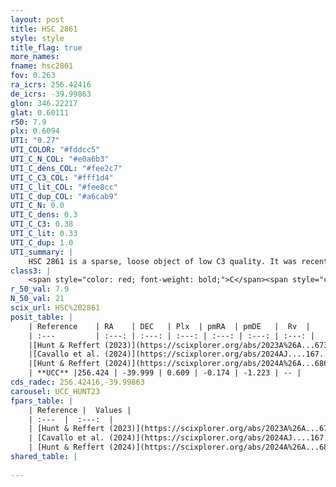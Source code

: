 ```yaml
---
layout: post
title: HSC 2861
style: style
title_flag: true
more_names: 
fname: hsc2861
fov: 0.263
ra_icrs: 256.42416
de_icrs: -39.99863
glon: 346.22217
glat: 0.60111
r50: 7.9
plx: 0.6094
UTI: "0.27"
UTI_COLOR: "#fddcc5"
UTI_C_N_COL: "#e0a6b3"
UTI_C_dens_COL: "#fee2c7"
UTI_C_C3_COL: "#fff1d4"
UTI_C_lit_COL: "#fee8cc"
UTI_C_dup_COL: "#a6cab9"
UTI_C_N: 0.0
UTI_C_dens: 0.3
UTI_C_C3: 0.38
UTI_C_lit: 0.33
UTI_C_dup: 1.0
UTI_summary: |
    HSC 2861 is a sparse, loose object of low C3 quality. It was recently reported in the literature.<br><br><span style="color: #99180f; font-weight: bold;">Warning: </span>contains less than 25 stars with <i>P>0.5</i> estimated.
class3: |
    <span style="color: red; font-weight: bold;">C</span><span style="color: #FFC300; font-weight: bold;">B</span>
r_50_val: 7.9
N_50_val: 21
scix_url: HSC%202861
posit_table: |
    | Reference    | RA    | DEC   | Plx  | pmRA  | pmDE   |  Rv  |
    | :---         | :---: | :---: | :---: | :---: | :---: | :---: |
    |[Hunt & Reffert (2023)](https://scixplorer.org/abs/2023A%26A...673A.114H) | 256.455 | -40.002 | 0.622 | -0.194 | -1.19 | 32.616 |
    |[Cavallo et al. (2024)](https://scixplorer.org/abs/2024AJ....167...12C) | 256.313 | -40.018 | 0.613 | -- | -- | -- |
    |[Hunt & Reffert (2024)](https://scixplorer.org/abs/2024A%26A...686A..42H) | 256.455 | -40.002 | 0.622 | -0.194 | -1.19 | 32.616 |
    | **UCC** |256.424 | -39.999 | 0.609 | -0.174 | -1.223 | -- | 
cds_radec: 256.42416,-39.99863
carousel: UCC_HUNT23
fpars_table: |
    | Reference |  Values |
    | :---  |  :---:  |
    | [Hunt & Reffert (2023)](https://scixplorer.org/abs/2023A%26A...673A.114H) | `AV50=2.197, diffAV50=1.733, MOD50=10.919, logAge50=6.965` |
    | [Cavallo et al. (2024)](https://scixplorer.org/abs/2024AJ....167...12C) | `AV50=2.32, dMod50=11.32, logAge50=6.6, [Fe/H]50=-0.06` |
    | [Hunt & Reffert (2024)](https://scixplorer.org/abs/2024A%26A...686A..42H) | `MassJ=247.356` |
shared_table: |
    
---
```

